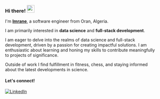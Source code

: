 ### Hi there! <img src="https://emojis.slackmojis.com/emojis/images/1536351075/4594/blob-wave.gif" width="25"/>

I'm [**Imrane**](https://imrane-98.github.io/Imrane-s-Personal-Portfolio/), a software engineer from Oran, Algeria.

I am primarily interested in **data science** and **full-stack development**.

I am eager to delve into the realms of data science and full-stack development, driven by a passion for creating impactful solutions. I am enthusiastic about learning and honing my skills to contribute meaningfully to projects of significance.

Outside of work I find fulfillment in fitness, chess, and staying informed about the latest developments in science.

#### Let's connect!

[<img alt="LinkedIn" src="https://img.shields.io/badge/LinkedIn-%230E76A8.svg?&style=for-the-badge&logo=LinkedIn&logoColor=white" />](https://www.linkedin.com/in/imranebenhaddouche/)
